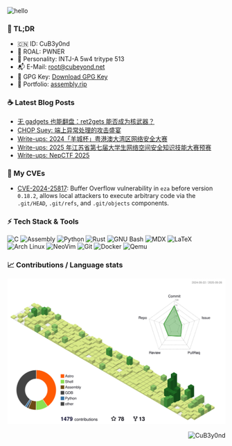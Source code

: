 ![hello](https://github.com/CuB3y0nd/CuB3y0nd/assets/91041570/39cb2514-636d-498f-bf5a-103b61e7728c)

### :jack_o_lantern: TL;DR

- :cn: ID: CuB3y0nd
- :test_tube: ROAL: PWNER
- :baby_chick: Personality: INTJ-A 5w4 tritype 513
- :mailbox_with_mail: E-Mail: [root@cubeyond.net](mailto:root@cubeyond.net)
- :key: GPG Key: [Download GPG Key](https://assembly.rip/public.key)
- :dart: Portfolio: [assembly.rip](https://assembly.rip/)


### :coffee: Latest Blog Posts

<!-- BLOG-POST-LIST:START -->
- [无 gadgets 也能翻盘：ret2gets 能否成为核武器？](https://cubeyond.net/posts/pwn-notes/ret2gets/)
- [CHOP Suey: 端上异常处理的攻击盛宴](https://cubeyond.net/posts/pwn-notes/catch-handler-oriented-programming-notes/)
- [Write-ups: 2024「羊城杯」粤港澳大湾区网络安全大赛](https://cubeyond.net/posts/write-ups/2024-%E7%BE%8A%E5%9F%8E%E6%9D%AF/)
- [Write-ups: 2025 年江苏省第七届大学生网络空间安全知识技能大赛预赛](https://cubeyond.net/posts/write-ups/2025-%E6%B1%9F%E8%8B%8F%E7%9C%81%E7%AC%AC%E4%B8%83%E5%B1%8A%E5%A4%A7%E5%AD%A6%E7%94%9F%E7%BD%91%E7%BB%9C%E7%A9%BA%E9%97%B4%E5%AE%89%E5%85%A8%E7%9F%A5%E8%AF%86%E6%8A%80%E8%83%BD%E5%A4%A7%E8%B5%9B%E9%A2%84%E8%B5%9B/)
- [Write-ups: NepCTF 2025](https://cubeyond.net/posts/write-ups/nepctf-2025/)
<!-- BLOG-POST-LIST:END -->

### :checkered_flag: My CVEs

 - [CVE-2024-25817](https://www.cve.org/CVERecord?id=CVE-2024-25817): Buffer Overflow vulnerability in `eza` before version `0.18.2`, allows local attackers to execute arbitrary code via the `.git/HEAD`, `.git/refs`, and `.git/objects` components.

### :zap: Tech Stack & Tools

![C](https://img.shields.io/badge/-C-333333?style=flat-square&logo=c)
![Assembly](https://img.shields.io/badge/-Assembly-333333?style=flat-square&logo=pastebin)
![Python](https://img.shields.io/badge/-Python-333333?style=flat-square&logo=python)
![Rust](https://img.shields.io/badge/-Rust-333333?style=flat-square&logo=rust)
![GNU Bash](https://img.shields.io/badge/-GNU_Bash-333333?style=flat-square&logo=gnubash)
![MDX](https://img.shields.io/badge/-MDX-333333?style=flat-square&logo=mdx)
![LaTeX](https://img.shields.io/badge/-LaTeX-333333?style=flat-square&logo=latex)
![Arch Linux](https://img.shields.io/badge/-Arch%20Linux-333333?style=flat-square&logo=archlinux)
![NeoVim](https://img.shields.io/badge/-NeoVim-333333?style=flat-square&logo=neovim)
![Git](https://img.shields.io/badge/-Git-333333?style=flat-square&logo=git)
![Docker](https://img.shields.io/badge/-Docker-333333?style=flat-square&logo=docker)
![Qemu](https://img.shields.io/badge/-Qemu-333333?style=flat-square&logo=qemu)

### :chart_with_upwards_trend: Contributions / Language stats

<div align="center">
  <img src="https://github.com/CuB3y0nd/CuB3y0nd/blob/main/profile-3d-contrib/profile-green-animate.svg" />
</div>

<p align="right">
  <img
    src="https://komarev.com/ghpvc/?username=CuB3y0nd&style=flat-square&abbreviated=true"
    alt="CuB3y0nd"
  />
</p>
